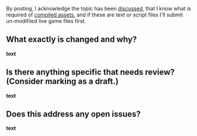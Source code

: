By posting, I acknowledge the topic has been [discussed](https://github.com/Tsuey/L4D2-Community-Update/issues), that I know what is required of [compiled assets](/CONTRIBUTING.md#Coordination), and if these are text or script files I'll submit un-modifiied live game files first.

## What exactly is changed and why?

__text__

## Is there anything specific that needs review? (Consider marking as a draft.)

__text__

## Does this address any open issues?

__text__
